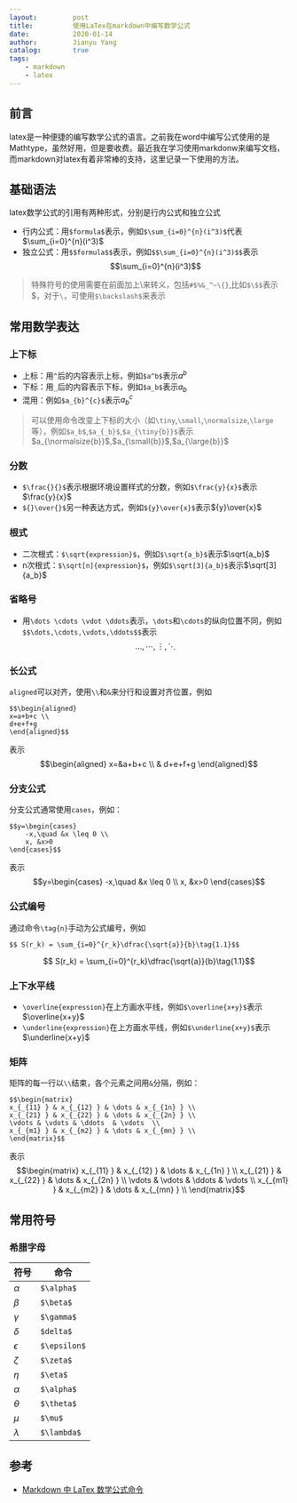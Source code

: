 ```yaml
---
layout:         post
title:          使用LaTex在markdown中编写数学公式
date:           2020-01-14
author:         Jianyu Yang
catalog:        true
tags:
    - markdown
    - latex
---
```


## 前言

latex是一种便捷的编写数学公式的语言。之前我在word中编写公式使用的是Mathtype，虽然好用，但是要收费。最近我在学习使用markdonw来编写文档，而markdown对latex有着非常棒的支持，这里记录一下使用的方法。

## 基础语法

latex数学公式的引用有两种形式，分别是行内公式和独立公式

- 行内公式：用`$formula$`表示，例如`$\sum_{i=0}^{n}(i^3)$`代表$\sum_{i=0}^{n}(i^3)$
- 独立公式：用`$$formula$$`表示，例如`$$\sum_{i=0}^{n}(i^3)$$`表示$$\sum_{i=0}^{n}(i^3)$$

> 特殊符号的使用需要在前面加上\来转义，包括`#$%&_^~\{}`,比如`$\$$`表示$\$$，对于`\`，可使用`$\backslash$`来表示

## 常用数学表达

### 上下标

- 上标：用`^`后的内容表示上标，例如`$a^b$`表示$a^b$
- 下标：用`_`后的内容表示下标，例如`$a_b$`表示$a_b$
- 混用：例如`$a_{b}^{c}$`表示$a_{b}^{c}$

> 可以使用命令改变上下标的大小（如`\tiny`,`\small`,`\normalsize`,`\large`等），例如`$a_b$`,`$a_{_b}$`,`$a_{\tiny{b}}$`表示$a_{\normalsize{b}}$,$a_{\small{b}}$,$a_{\large{b}}$

### 分数

- `$\frac{}{}$`表示根据环境设置样式的分数，例如`$\frac{y}{x}$`表示$\frac{y}{x}$
- `${}\over{}$`另一种表达方式，例如`${y}\over{x}$`表示${y}\over{x}$

### 根式

- 二次根式：`$\sqrt{expression}$`，例如`$\sqrt{a_b}$`表示$\sqrt{a_b}$
- n次根式：`$\sqrt[n]{expression}$`，例如`$\sqrt[3]{a_b}$`表示$\sqrt[3]{a_b}$

### 省略号

- 用`\dots \cdots \vdot \ddots`表示，`\dots`和`\cdots`的纵向位置不同，例如`$$\dots,\cdots,\vdots,\ddots$$`表示$$\dots,\cdots,\vdots,\ddots$$

### 长公式

`aligned`可以对齐，使用`\\`和`&`来分行和设置对齐位置，例如
```   
$$\begin{aligned}
x=a+b+c \\
d+e+f+g
\end{aligned}$$
```
表示
$$\begin{aligned}
x=&a+b+c \\
& d+e+f+g
\end{aligned}$$

### 分支公式

分支公式通常使用`cases`，例如：
```
$$y=\begin{cases}
    -x,\quad &x \leq 0 \\
    x, &x>0
\end{cases}$$
```
表示
$$y=\begin{cases}
    -x,\quad &x \leq 0 \\
    x, &x>0
\end{cases}$$

### 公式编号

通过命令`\tag{n}`手动为公式编号，例如
```
$$ S(r_k) = \sum_{i=0}^{r_k}\dfrac{\sqrt{a}}{b}\tag{1.1}$$
```

$$ S(r_k) = \sum_{i=0}^{r_k}\dfrac{\sqrt{a}}{b}\tag{1.1}$$

### 上下水平线

- `\overline{expression}`在上方画水平线，例如`$\overline{x+y}$`表示$\overline{x+y}$
- `\underline{expression}`在上方画水平线，例如`$\underline{x+y}$`表示$\underline{x+y}$

### 矩阵

矩阵的每一行以`\\`结束，各个元素之间用`&`分隔，例如：
```
$$\begin{matrix}
x_{_{11} } & x_{_{12} } & \dots & x_{_{1n} } \\
x_{_{21} } & x_{_{22} } & \dots & x_{_{2n} } \\
\vdots & \vdots & \ddots  & \vdots  \\
x_{_{m1} } & x_{_{m2} } & \dots & x_{_{mn} } \\
\end{matrix}$$
```
表示
$$\begin{matrix}
x_{_{11} } & x_{_{12} } & \dots & x_{_{1n} } \\
x_{_{21} } & x_{_{22} } & \dots & x_{_{2n} } \\
\vdots & \vdots & \ddots  & \vdots  \\
x_{_{m1} } & x_{_{m2} } & \dots & x_{_{mn} } \\
\end{matrix}$$

## 常用符号

### 希腊字母

|符号|命令|
|--|--|
|$\alpha$|`$\alpha$`|
|$\beta$|`$\beta$`|
|$\gamma$|`$\gamma$`|
|$\delta$|`$delta$`|
|$\epsilon$|`$\epsilon$`|
|$\zeta$|`$\zeta$`|
|$\eta$|`$\eta$`|
|$\alpha$|`$\alpha$`|
|$\theta$|`$\theta$`|
|$\mu$|`$\mu$`|
|$\lambda$|`$\lambda$`|

## 参考

- [Markdown 中 LaTex 数学公式命令](https://juejin.im/post/5c0a27ee6fb9a049d05d8b70#heading-45)